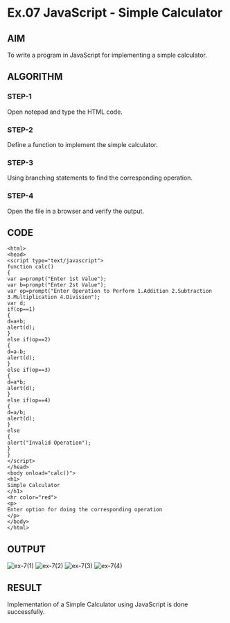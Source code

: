# Ex.07 JavaScript - Simple Calculator
## AIM
  To write a program in JavaScript for implementing a simple calculator.

## ALGORITHM
### STEP-1
  Open notepad and type the HTML code.

### STEP-2
  Define a function to implement the simple calculator.

### STEP-3
  Using branching statements to find the corresponding operation.

### STEP-4
  Open the file in a browser and verify the output.
  
## CODE
~~~
<html>
<head>
<script type="text/javascript">
function calc()
{
var a=prompt("Enter 1st Value");
var b=prompt("Enter 2st Value");
var op=prompt("Enter Operation to Perform 1.Addition 2.Subtraction 3.Multiplication 4.Division");
var d;
if(op==1)
{
d=a+b;
alert(d);
}
else if(op==2)
{
d=a-b;
alert(d);
}
else if(op==3)
{
d=a*b;
alert(d);
}
else if(op==4)
{
d=a/b;
alert(d);
}
else
{
alert("Invalid Operation");
}
}
</script>
</head>
<body onload="calc()">
<h1>
Simple Calculator
</h1>
<hr color="red">
<p> 
Enter option for doing the corresponding operation
</p>
</body>
</html>
~~~


## OUTPUT
![ex-7(1)](https://github.com/Blessytheboral/Ex07_Web-Design/assets/127816463/b9a29ee8-1939-44aa-92b4-5e29a11f59c4)
![ex-7(2)](https://github.com/Blessytheboral/Ex07_Web-Design/assets/127816463/232b2084-a3dd-4212-a378-f599028550fe)
![ex-7(3)](https://github.com/Blessytheboral/Ex07_Web-Design/assets/127816463/00b98646-c631-480f-a460-606dbfee647b)
![ex-7(4)](https://github.com/Blessytheboral/Ex07_Web-Design/assets/127816463/16db180a-e48b-4ebe-bd62-e38fd4b2b561)



## RESULT
  Implementation of a Simple Calculator using JavaScript is done successfully.
